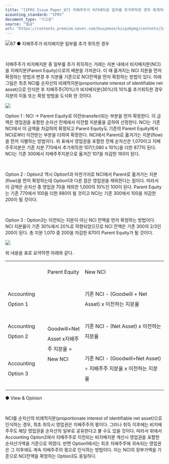 ```yaml
---
title: "[IFRS Issue Paper_67] 지배주주가 비지배지분 일부를 추가취득한 경우 회계처리"
acounting_standard: "IFRS"
document_type: "기고문"
source: "엘곰"
url: "https://contents.premium.naver.com/busymoon/kicpakpmg/contents/240501160934324bq"
---
```

![](https://n2.news.naver.com/l.gif?type=content)67 ● 지배주주가 비지배지분 일부를 추가 취득한 경우

​

지배주주가 비지배지분 중 일부를 추가 취득하는 거래는 자본 내에서 비지배지분(NCI)을 지배지분(Parent Equity)으로의 배분을 가져온다. 이 때 옮겨지는 NCI 지분을 먼저 확정하는 방법과 변경 후 지분율 기준으로 NCI잔액을 먼저 확정하는 방법이 있다. 아래 그림은 최초 NCI를 순자산의 비례적지분(proportionate interest of identifiable net asset)으로 인식한 후 지배주주(70%)가 비지배지분(30%)의 10%를 추가취득한 경우 지분의 이동 또는 확정 방법을 도식화 한 것이다.

![](https://dthumb-phinf.pstatic.net/dthumb?src=%22https://postfiles.pstatic.net/MjAyNDAzMjlfMjA3/MDAxNzExNjgxMzY4Njk1.zU0EaHUNujbXosOdjxldG4LFd10_GTlxWWBkjlnrx6wg.xYcv0_KlxItXDHKPRaupwEoe5j_X96BzE15oR4Bhg2Ag.PNG/image.png?type=w773%22&service=scs&type=w800)

Option 1 : NCI → Parent Equity로 이전(transfer)되는 부분을 먼저 확정한다. 이 금액은 영업권을 포함한 순자산 전체에서 이전할 지분율을 곱하여 산정한다. NCI는 기존 NCI에서 이 금액을 차감하여 확정되고 Parent Equity도 기존의 Parent Equity에서 NCI로부터 이전받는 부분을 더하여 확정한다. NCI에서 Parent로 옮겨가는 지분(flow)을 먼저 식별하는 방법이다. 위 표에서 영업권을 포함한 전체 순자산은 1,070이고 지배주주지분은 기존 지분 770에서 추가취득한 107(1,080 x 10%)을 더한 877이 된다. NCI는 기존 300에서 지배주주지분으로 옮겨간 107을 차감한 193이 된다.

​

Option 2 : Option2 역시 Option1과 마찬가지로 NCI에서 Parent로 옮겨가는 지분(flow)을 먼저 확정하는데 Option1과 다른 점은 영업권을 제외한다는 점이다. 따라서 이 금액은 순자산 중 영업권 70을 제외한 1,000의 10%인 100이 된다. Parent Equity는 기존 770에서 100을 더한 880이 될 것이고 NCI는 기존 300에서 100을 차감한 200이 될 것이다.

​

Option 3 : Option3는 이전되는 지분이 아닌 NCI 잔액을 먼저 확정하는 방법이다. NCI 지분율이 기존 30%에서 20%로 하향되었으므로 NCI 잔액은 기존 300의 2/3인 200이 된다. 총 지분 1,070 중 200을 차감한 870이 Parent Equity가 될 것이다.

![](https://dthumb-phinf.pstatic.net/dthumb?src=%22https://postfiles.pstatic.net/MjAyNDAzMjlfMTQ2/MDAxNzExNjgwMzA5Njgy.zb1-z19yWTphOEnRV1f9PXdsLWGxHzQq95aGKTrPv2wg.XzpL70wq7HGRi4-bL43siPfqQnHBRmlZGFLvzavBxKkg.PNG/image.png?type=w773%22&service=scs&type=w800)

위 내용을 표로 요약하면 아래와 같다.

<table style=""><tbody><tr><td colspan="1" rowspan="1" style="width: 25.54%; height: 43.0px;  "><div><p style="line-height:2.0;"><span style="">​</span></p></div></td><td colspan="1" rowspan="1" style="width: 20.19%; height: 43.0px;  "><div><p style="line-height:2.0;"><span style="">Parent Equity</span></p></div></td><td colspan="1" rowspan="1" style="width: 54.27%; height: 43.0px;  "><div><p style="line-height:2.0;"><span style="">New NCI</span></p></div></td></tr><tr><td colspan="1" rowspan="1" style="width: 25.54%; height: 2.5px;  "><div><p style="line-height:2.0;"><span style="">Accounting Option 1</span></p></div></td><td colspan="1" rowspan="3" style="width: 20.19%; height: 61.0px;  "><div><p style="line-height:2.0;"><span style="">​</span></p></div><div><p style="line-height:2.0;"><span style="">Goodwill+Net Asset x지배주주 지분율 + </span><span style="">New NCI</span></p></div></td><td colspan="1" rowspan="1" style="width: 54.27%; height: 2.5px;  "><div><p style="line-height:2.0;"><span style="">기존 NCI - (Goodwill + Net Asset) x 이전하는 지분율</span></p></div></td></tr><tr><td colspan="1" rowspan="1" style="width: 25.54%; height: 21.5px;  "><div><p style="line-height:2.0;"><span style="">Accounting Option 2</span></p></div></td><td colspan="1" rowspan="1" style="width: 54.27%; height: 21.5px;  "><div><p style="line-height:2.0;"><span style="">기존 NCI - (Net Asset) x 이전하는 지분율</span></p></div></td></tr><tr><td colspan="1" rowspan="1" style="width: 25.54%; height: 18.0px;  "><div><p style="line-height:2.0;"><span style="">Accounting Option 3</span></p></div></td><td colspan="1" rowspan="1" style="width: 54.27%; height: 18.0px;  "><div><p style="line-height:2.0;"><span style="">기존 NCI - (Goodwill+Net Asset) ÷ 지배주주 지분율 x 이전하는 지분율</span></p></div></td></tr></tbody></table>

● View & Opinion

​

NCI를 순자산의 비례적지분(proportionate interest of identifiable net asset)으로 인식하는 경우, 최초 취득시 영업권은 지배주주의 몫이다. 그러나 취득 이후에는 비지배주주도 해당 영업권을 순자산의 일부로 공유한다고 볼 수도 있을 것이다. 따라서 위에서 Accounting Option2에서 지배주주로 이전되는 비지배지분 계산시 영업권을 포함한 순자산가액을 기준으로 하였다. 반면 Option1에서는 최초 지배주주에 귀속되는 영업권은 그 이후에도 계속 지배주주의 몫으로 인식하는 방법이다. 이는 NCI의 장부가액을 기준으로 NCI잔액을 확정하는 Option3도 동일하다.